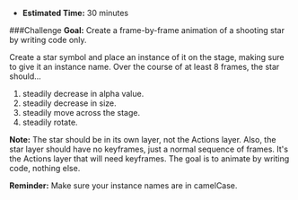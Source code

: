 * **Estimated Time:** 30 minutes

###Challenge
**Goal:** Create a frame-by-frame animation of a shooting star by writing code only.

Create a star symbol and place an instance of it on the stage, making sure to give it an instance name. Over the course of at least 8 frames, the star should...

1. steadily decrease in alpha value.
2. steadily decrease in size.
3. steadily move across the stage.
4. steadily rotate.

**Note:** The star should be in its own layer, not the Actions layer. Also, the star layer should have no keyframes, just a normal sequence of frames. It's the Actions layer that will need keyframes. The goal is to animate by writing code, nothing else.

**Reminder:** Make sure your instance names are in camelCase.